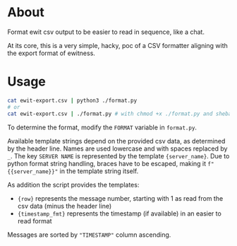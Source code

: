 # About

Format ewit csv output to be easier to read in sequence, like a chat.

At its core, this is a very simple, hacky, poc of a CSV formatter aligning with the export format of ewitness.

# Usage

```sh
cat ewit-export.csv | python3 ./format.py
# or
cat ewit-export.csv | ./format.py # with chmod +x ./format.py and shebang support
```

To determine the format, modify the `FORMAT` variable in `format.py`.

Available template strings depend on the provided csv data, as determined by the header line. Names are used lowercase and with spaces replaced by `_`. The key `SERVER NAME` is represented by the template `{server_name}`. Due to python format string handling, braces have to be escaped, making it `f"{{server_name}}"` in the template string itself.

As addition the script provides the templates:

- `{row}` represents the message number, starting with 1 as read from the csv data (minus the header line)
- `{timestamp_fmt}` represents the timestamp (if available) in an easier to read format

Messages are sorted by `"TIMESTAMP"` column ascending. 

